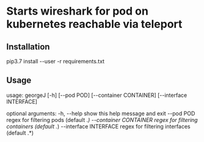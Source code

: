 # Starts wireshark for pod on kubernetes reachable via teleport

## Installation
pip3.7 install --user -r requirements.txt

## Usage

usage: georgeJ [-h] [--pod POD] [--container CONTAINER]
               [--interface INTERFACE]

optional arguments:
  -h, --help            show this help message and exit
  --pod POD             regex for filtering pods (default .*)
  --container CONTAINER regex for filtering containers (default .*)
  --interface INTERFACE regex for filtering interfaces (default .*)

